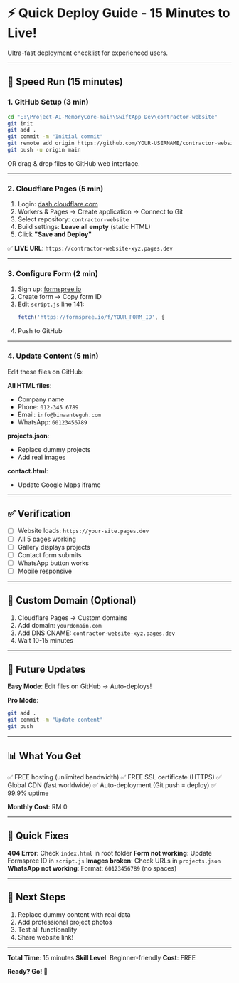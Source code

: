 # ⚡ Quick Deploy Guide - 15 Minutes to Live!

Ultra-fast deployment checklist for experienced users.

---

## 🚀 Speed Run (15 minutes)

### **1. GitHub Setup** (3 min)

```bash
cd "E:\Project-AI-MemoryCore-main\SwiftApp Dev\contractor-website"
git init
git add .
git commit -m "Initial commit"
git remote add origin https://github.com/YOUR-USERNAME/contractor-website.git
git push -u origin main
```

OR drag & drop files to GitHub web interface.

---

### **2. Cloudflare Pages** (5 min)

1. Login: [dash.cloudflare.com](https://dash.cloudflare.com)
2. Workers & Pages → Create application → Connect to Git
3. Select repository: `contractor-website`
4. Build settings: **Leave all empty** (static HTML)
5. Click **"Save and Deploy"**

✅ **LIVE URL**: `https://contractor-website-xyz.pages.dev`

---

### **3. Configure Form** (2 min)

1. Sign up: [formspree.io](https://formspree.io)
2. Create form → Copy form ID
3. Edit `script.js` line 141:
   ```javascript
   fetch('https://formspree.io/f/YOUR_FORM_ID', {
   ```
4. Push to GitHub

---

### **4. Update Content** (5 min)

Edit these files on GitHub:

**All HTML files**:
- Company name
- Phone: `012-345 6789`
- Email: `info@binaanteguh.com`
- WhatsApp: `60123456789`

**projects.json**:
- Replace dummy projects
- Add real images

**contact.html**:
- Update Google Maps iframe

---

## ✅ Verification

- [ ] Website loads: `https://your-site.pages.dev`
- [ ] All 5 pages working
- [ ] Gallery displays projects
- [ ] Contact form submits
- [ ] WhatsApp button works
- [ ] Mobile responsive

---

## 🎯 Custom Domain (Optional)

1. Cloudflare Pages → Custom domains
2. Add domain: `yourdomain.com`
3. Add DNS CNAME: `contractor-website-xyz.pages.dev`
4. Wait 10-15 minutes

---

## 🔄 Future Updates

**Easy Mode**: Edit files on GitHub → Auto-deploys!

**Pro Mode**:
```bash
git add .
git commit -m "Update content"
git push
```

---

## 📊 What You Get

✅ FREE hosting (unlimited bandwidth)
✅ FREE SSL certificate (HTTPS)
✅ Global CDN (fast worldwide)
✅ Auto-deployment (Git push = deploy)
✅ 99.9% uptime

**Monthly Cost**: RM 0

---

## 🐛 Quick Fixes

**404 Error**: Check `index.html` in root folder
**Form not working**: Update Formspree ID in `script.js`
**Images broken**: Check URLs in `projects.json`
**WhatsApp not working**: Format: `60123456789` (no spaces)

---

## 📱 Next Steps

1. Replace dummy content with real data
2. Add professional project photos
3. Test all functionality
4. Share website link!

---

**Total Time**: 15 minutes
**Skill Level**: Beginner-friendly
**Cost**: FREE

**Ready? Go! 🚀**
